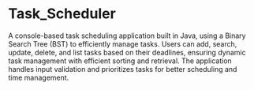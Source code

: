 # Task_Scheduler

A console-based task scheduling application built in Java, using a Binary Search Tree (BST) to efficiently manage tasks. Users can add, search, update, delete, and list tasks based on their deadlines, ensuring dynamic task management with efficient sorting and retrieval. The application handles input validation and prioritizes tasks for better scheduling and time management.
